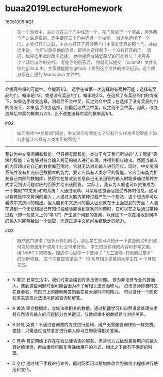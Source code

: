# buaa2019LectureHomework
16061095
#Q1
>在一个游戏中，主办方在三个门中任选一个，在门后放了一个奖品，另外两个门之后是空的。选手要在三个门中选择一个抽奖。 当选手选择了一个门，未曾打开门之前，主办方打开了另外两个门中没有奖品的那个门，并向选手说， 他可以改变他的选择，即转为选择剩下一个没有打开的门。 请问，如果选手此时改变选择， 他会提高或降低获奖的可能性么？提高多少？请给出你的分析。 写完你的回答后， 你就可以提交 （submit）文件到你的github 中，大家就能能在github 上看到这个文件的提交记录。这个部分写在上述的 Markdown 文件中。
---
会提高终将的可能性。会提高1/3。
选手在做第一次选择时有两种可能：选择有奖品的门，概率是1/3，或是没有奖品的门，概率是2/3。在选择了有奖品的门的情况下，如果选手改变选择，则最后不会中奖，反之则会中奖；在选择了没有奖品的门的情况下，如果选手改变选择，则最后必然会中奖，反之则不会中奖。因此，改变选择后中奖的概率为2/3，比不改变选择中奖的概率高1/3。

#Q2
>如何看待“中文房间”问题，中文房间有智能么？它有什么样水平的智能？如何才能让它具有人类水平的智能？
---
我认为中文房间拥有智能，但只拥有弱智能，类似于今天我们所说的“人工智能”等级的智能：它能够对符合输入规范的输入进行处理，并得到相应输出。然而当输入的内容超出它自己的数据库范围时，它就无法对此输入进行回应。同时，中文房间系统并没有扩充自己数据库的能力。要让它具有人类水平的智能，它应当有能力扩充自己内部的数据库，使得它在接收到任意自己无法回答的输入时能够通过某种方式学习到该问题对应的回答并给出该回答。
实际上，我认为人脑也可以抽象成为一个类似“中文房间”的系统：人通过眼睛、耳朵等感觉器官接受外界的信息，这可以看做是中文房间的输入；人通过大脑内某种过程产生一个想法，这个想法即可以看做中文房间的输出。但人脑和中文房间的最大区别就在于上面提到的方面：人脑在遇到一个无法根据已有知识或经验能得到答案的问题时，它可以在之后通过某种过程（即一般意义上的“学习”）产生这个问题的答案，以保证下一次在接收到同样的输入时能够给出一个回应，而这正是中文房间系统缺乏的能力。

#Q3
>既然这门课讲了很多计算机前沿，那么学生就可以预计一下这些前沿知识如何能给普通用户或某个行业带来好处。 学生根据讲课的内容和参考文献，用 NABCD 的模板，描述你心目中一个使用了 “人工智能+其他前沿技术” 的创新项目。 这个项目应该是由 7 - 10 名有相关技能的大学生在 4 个月能完成。 
---
- N 需求
日常生活中，我们时常会碰到许多法律问题。
做为非法律专业的普通人，遇到这些问题时很可能会因为不了解相关法律而吃亏。
资讯律师即费时又花费金钱，而自己上网搜索解答则会花费大量时间和精力。
可以设计一个网页程序来实现对法律问题的咨询和解答。

- A 做法
建立数据库，收集法律相关的数据。通过机器学习和自然语言处理技术将自然语言输入的问题拆分为关键词，与数据库中的数据建立对应关系。

- B 好处
免费：不通过咨询费的方式进行盈利，用户无需像咨询律师一样交费。
便捷：只需通过自然语言进行输入即可立即获得相关答案。

- C 竞争
目前网络上存在在线法律咨询的服务，但咨询方式依然是将用户的输入转达给律师，再由律师将回复传递给用户的方式，相比之下会有不确定的时延。

- D 交付
通过线下手段进行宣传，同时网页可以稍加修改作为微信小程序进行使用和宣传。
